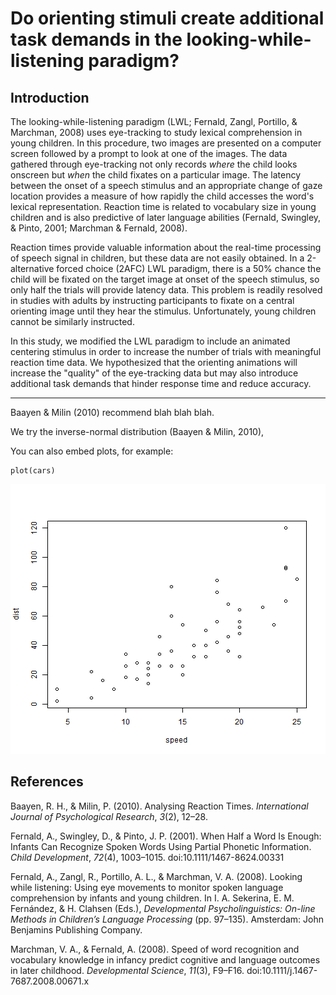 Do orienting stimuli create additional task demands in the looking-while-listening paradigm?
============================================================================================

Introduction
------------

The looking-while-listening paradigm (LWL; Fernald, Zangl, Portillo, & Marchman, 2008) uses eye-tracking to study lexical comprehension in young children. In this procedure, two images are presented on a computer screen followed by a prompt to look at one of the images. The data gathered through eye-tracking not only records *where* the child looks onscreen but *when* the child fixates on a particular image. The latency between the onset of a speech stimulus and an appropriate change of gaze location provides a measure of how rapidly the child accesses the word's lexical representation. Reaction time is related to vocabulary size in young children and is also predictive of later language abilities (Fernald, Swingley, & Pinto, 2001; Marchman & Fernald, 2008).

Reaction times provide valuable information about the real-time processing of speech signal in children, but these data are not easily obtained. In a 2-alternative forced choice (2AFC) LWL paradigm, there is a 50% chance the child will be fixated on the target image at onset of the speech stimulus, so only half the trials will provide latency data. This problem is readily resolved in studies with adults by instructing participants to fixate on a central orienting image until they hear the stimulus. Unfortunately, young children cannot be similarly instructed.

In this study, we modified the LWL paradigm to include an animated centering stimulus in order to increase the number of trials with meaningful reaction time data. We hypothesized that the orienting animations will increase the "quality" of the eye-tracking data but may also introduce additional task demands that hinder response time and reduce accuracy.

* * * * *

Baayen & Milin (2010) recommend blah blah blah.

We try the inverse-normal distribution (Baayen & Milin, 2010),

You can also embed plots, for example:

~~~~ {.r}
plot(cars)
~~~~

![plot of chunk unnamed-chunk-1](figure/unnamed-chunk-1.png)

References
----------

Baayen, R. H., & Milin, P. (2010). Analysing Reaction Times. *International Journal of Psychological Research*, *3*(2), 12–28.

Fernald, A., Swingley, D., & Pinto, J. P. (2001). When Half a Word Is Enough: Infants Can Recognize Spoken Words Using Partial Phonetic Information. *Child Development*, *72*(4), 1003–1015. doi:10.1111/1467-8624.00331

Fernald, A., Zangl, R., Portillo, A. L., & Marchman, V. A. (2008). Looking while listening: Using eye movements to monitor spoken language comprehension by infants and young children. In I. A. Sekerina, E. M. Fernández, & H. Clahsen (Eds.), *Developmental Psycholinguistics: On-line Methods in Children’s Language Processing* (pp. 97–135). Amsterdam: John Benjamins Publishing Company.

Marchman, V. A., & Fernald, A. (2008). Speed of word recognition and vocabulary knowledge in infancy predict cognitive and language outcomes in later childhood. *Developmental Science*, *11*(3), F9–F16. doi:10.1111/j.1467-7687.2008.00671.x
